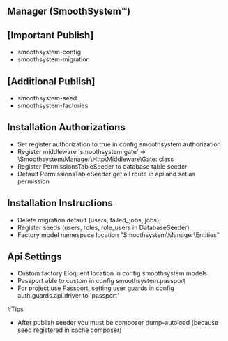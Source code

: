 ## Manager (SmoothSystem™)

## [Important Publish]
- smoothsystem-config
- smoothsystem-migration

## [Additional Publish]
- smoothsystem-seed
- smoothsystem-factories

## Installation Authorizations
- Set register authorization to true in config smoothsystem.authorization
- Register middleware 'smoothsystem.gate' => \Smoothsystem\Manager\Http\Middleware\Gate::class
- Register PermissionsTableSeeder to database table seeder
- Default PermissionsTableSeeder get all route in api and set as permission

## Installation Instructions
- Delete migration default (users, failed_jobs, jobs);
- Register seeds (users, roles, role_users in DatabaseSeeder)
- Factory model namespace location "Smoothsystem\Manager\Entities"

## Api Settings
- Custom factory Eloquent location in config smoothsystem.models
- Passport able to custom in config  smoothsystem.passport
- For project use Passport, setting user guards in config auth.guards.api.driver to 'passport'

#Tips
- After publish seeder you must be composer dump-autoload (because seed registered in cache composer)
